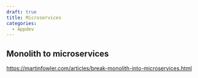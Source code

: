 ```yaml
---
draft: true
title: Microservices
categories:
  - Appdev
---
```

## Monolith to microservices

https://martinfowler.com/articles/break-monolith-into-microservices.html

